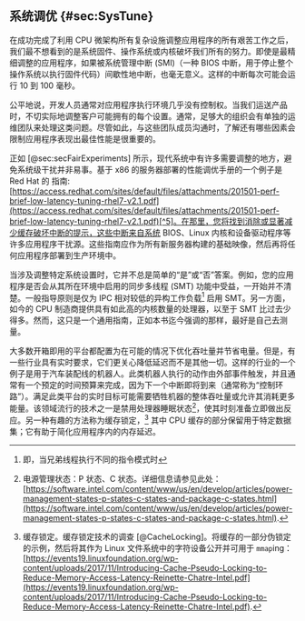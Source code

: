 

## 系统调优 {#sec:SysTune}

在成功完成了利用 CPU 微架构所有复杂设施调整应用程序的所有艰苦工作之后，我们最不想看到的是系统固件、操作系统或内核破坏我们所有的努力。即使是最精细调整的应用程序，如果被系统管理中断 (SMI)（一种 BIOS 中断，用于停止整个操作系统以执行固件代码）间歇性地中断，也毫无意义。这样的中断每次可能会运行 10 到 100 毫秒。

公平地说，开发人员通常对应用程序执行环境几乎没有控制权。当我们运送产品时，不切实际地调整客户可能拥有的每个设置。通常，足够大的组织会有单独的运维团队来处理这类问题。尽管如此，与这些团队成员沟通时，了解还有哪些因素会限制应用程序表现出最佳性能是很重要的。

正如 [@sec:secFairExperiments] 所示，现代系统中有许多需要调整的地方，避免系统级干扰并非易事。基于 x86 的服务器部署的性能调优手册的一个例子是 Red Hat 的 指南: [https://access.redhat.com/sites/default/files/attachments/201501-perf-brief-low-latency-tuning-rhel7-v2.1.pdf](https://access.redhat.com/sites/default/files/attachments/201501-perf-brief-low-latency-tuning-rhel7-v2.1.pdf)[^5]。在那里，您将找到消除或显著减少缓存破坏中断的提示，这些中断来自系统 BIOS、Linux 内核和设备驱动程序等许多应用程序干扰源。这些指南应作为所有新服务器构建的基础映像，然后再将任何应用程序部署到生产环境中。

当涉及调整特定系统设置时，它并不总是简单的“是”或“否”答案。例如，您的应用程序是否会从其所在环境中启用的同步多线程 (SMT) 功能中受益，一开始并不清楚。一般指导原则是仅为 IPC 相对较低的异构工作负载[^6] 启用 SMT。另一方面，如今的 CPU 制造商提供具有如此高的内核数量的处理器，以至于 SMT 比过去少得多。然而，这只是一个通用指南，正如本书迄今强调的那样，最好是自己去测量。

大多数开箱即用的平台都配置为在可能的情况下优化吞吐量并节省电量。但是，有一些行业具有实时要求，它们更关心降低延迟而不是其他一切。这样的行业的一个例子是用于汽车装配线的机器人。此类机器人执行的动作由外部事件触发，并且通常有一个预定的时间预算来完成，因为下一个中断即将到来（通常称为“控制环路”）。满足此类平台的实时目标可能需要牺牲机器的整体吞吐量或允许其消耗更多能量。该领域流行的技术之一是禁用处理器睡眠状态[^7]，使其时刻准备立即做出反应。另一种有趣的方法称为缓存锁定，[^8] 其中 CPU 缓存的部分保留用于特定数据集；它有助于简化应用程序内的内存延迟。

[^5]: Red Hat 低延迟调优指南 - [https://access.redhat.com/sites/default/files/attachments/201501-perf-brief-low-latency-tuning-rhel7-v2.1.pdf](https://access.redhat.com/sites/default/files/attachments/201501-perf-brief-low-latency-tuning-rhel7-v2.1.pdf)
[^6]: 即，当兄弟线程执行不同的指令模式时
[^7]: 电源管理状态：P 状态、C 状态。详细信息请参见此处： [https://software.intel.com/content/www/us/en/develop/articles/power-management-states-p-states-c-states-and-package-c-states.html](https://software.intel.com/content/www/us/en/develop/articles/power-management-states-p-states-c-states-and-package-c-states.html).
[^8]: 缓存锁定。缓存锁定技术的调查 [@CacheLocking]。将缓存的一部分伪锁定的示例，然后将其作为 Linux 文件系统中的字符设备公开并可用于 `mmap`ing： [https://events19.linuxfoundation.org/wp-content/uploads/2017/11/Introducing-Cache-Pseudo-Locking-to-Reduce-Memory-Access-Latency-Reinette-Chatre-Intel.pdf](https://events19.linuxfoundation.org/wp-content/uploads/2017/11/Introducing-Cache-Pseudo-Locking-to-Reduce-Memory-Access-Latency-Reinette-Chatre-Intel.pdf).
